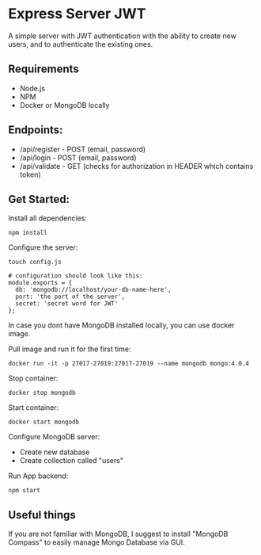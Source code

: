 # Express Server JWT

A simple server with JWT authentication with the ability to create new users, and to authenticate the existing ones.

## Requirements
- Node.js
- NPM
- Docker or MongoDB locally

## Endpoints:

* /api/register - POST (email, password)
* /api/login - POST (email, password)
* /api/validate - GET (checks for authorization in HEADER which contains token)

## Get Started:

Install all dependencies:
```
npm install
```

Configure the server:
```
touch config.js

# configuration should look like this:
module.exports = {
  db: 'mongodb://localhost/your-db-name-here',
  port: 'the port of the server',
  secret: 'secret word for JWT'
};
```

In case you dont have MongoDB installed locally, you can use docker image.

Pull image and run it for the first time:
```
docker run -it -p 27017-27019:27017-27019 --name mongodb mongo:4.0.4
```

Stop container:
```
docker stop mongodb
```

Start container:
```
docker start mongodb
```

Configure MongoDB server:

- Create new database
- Create collection called "users"

Run App backend:
```
npm start
```

## Useful things

If you are not familiar with MongoDB, I suggest to install "MongoDB Compass" to easily manage Mongo Database via GUI.
